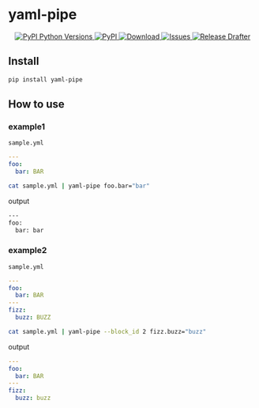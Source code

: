 # yaml-pipe

<p align="center">
  <a href="https://pypi.org/project/yaml-pipe/">
    <img
      alt="PyPI Python Versions"
      src="https://img.shields.io/pypi/pyversions/yaml-pipe"
    />
  </a>
  <a href="https://pypi.org/project/yaml-pipe/">
    <img
      alt="PyPI"
      src="https://img.shields.io/pypi/v/yaml-pipe"
    />
  </a>
  <a href="https://pepy.tech/project/yaml-pipe">
    <img
      alt="Download"
      src="https://pepy.tech/badge/yaml-pipe"
    />
  </a>
  <a href="https://github.com/psf/black">
    <img
      alt="Issues"
      src="https://img.shields.io/badge/code%20style-black-000000.svg"
    />
  </a>
  <a href="https://github.com/pollenjp/yaml-pipe/actions/workflows/release.yml">
    <img
      alt="Release Drafter"
      src="https://github.com/pollenjp/yaml-pipe/actions/workflows/release.yml/badge.svg"
    />
  </a>
</p>

## Install

```sh
pip install yaml-pipe
```

## How to use

### example1

`sample.yml`

```yml
---
foo:
  bar: BAR
````

```sh
cat sample.yml | yaml-pipe foo.bar="bar"
```

output

```txt
---
foo:
  bar: bar
```

### example2

`sample.yml`

```yaml
---
foo:
  bar: BAR
---
fizz:
  buzz: BUZZ
````

```sh
cat sample.yml | yaml-pipe --block_id 2 fizz.buzz="buzz"
```

output

```yaml
---
foo:
  bar: BAR
---
fizz:
  buzz: buzz
```
